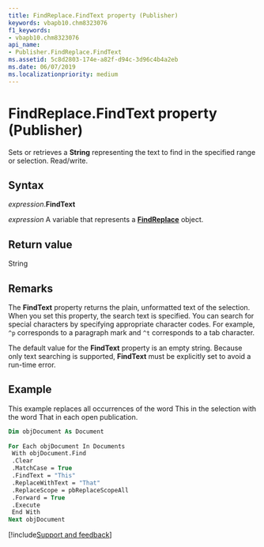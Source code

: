 ```yaml
---
title: FindReplace.FindText property (Publisher)
keywords: vbapb10.chm8323076
f1_keywords:
- vbapb10.chm8323076
api_name:
- Publisher.FindReplace.FindText
ms.assetid: 5c8d2803-174e-a82f-d94c-3d96c4b4a2eb
ms.date: 06/07/2019
ms.localizationpriority: medium
---
```



# FindReplace.FindText property (Publisher)

Sets or retrieves a **String** representing the text to find in the specified range or selection. Read/write.


## Syntax

_expression_.**FindText**

_expression_ A variable that represents a **[FindReplace](Publisher.FindReplace.md)** object.


## Return value

String


## Remarks

The **FindText** property returns the plain, unformatted text of the selection. When you set this property, the search text is specified. You can search for special characters by specifying appropriate character codes. For example, `^p` corresponds to a paragraph mark and `^t` corresponds to a tab character.

The default value for the **FindText** property is an empty string. Because only text searching is supported, **FindText** must be explicitly set to avoid a run-time error.


## Example

This example replaces all occurrences of the word This in the selection with the word That in each open publication.

```vb
Dim objDocument As Document 
 
For Each objDocument In Documents 
 With objDocument.Find 
 .Clear 
 .MatchCase = True 
 .FindText = "This" 
 .ReplaceWithText = "That" 
 .ReplaceScope = pbReplaceScopeAll 
 .Forward = True 
 .Execute 
 End With 
Next objDocument 

```

[!include[Support and feedback](~/includes/feedback-boilerplate.md)]
